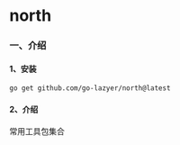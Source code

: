 

# north

### 一、介绍

#### 1、安装

```
go get github.com/go-lazyer/north@latest
```
#### 2、介绍

常用工具包集合
